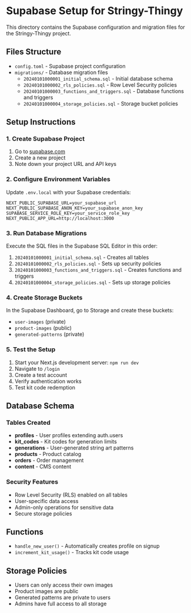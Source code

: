 # Supabase Setup for Stringy-Thingy

This directory contains the Supabase configuration and migration files for the Stringy-Thingy project.

## Files Structure

- `config.toml` - Supabase project configuration
- `migrations/` - Database migration files
  - `20240101000001_initial_schema.sql` - Initial database schema
  - `20240101000002_rls_policies.sql` - Row Level Security policies
  - `20240101000003_functions_and_triggers.sql` - Database functions and triggers
  - `20240101000004_storage_policies.sql` - Storage bucket policies

## Setup Instructions

### 1. Create Supabase Project

1. Go to [supabase.com](https://supabase.com)
2. Create a new project
3. Note down your project URL and API keys

### 2. Configure Environment Variables

Update `.env.local` with your Supabase credentials:

```env
NEXT_PUBLIC_SUPABASE_URL=your_supabase_url
NEXT_PUBLIC_SUPABASE_ANON_KEY=your_supabase_anon_key
SUPABASE_SERVICE_ROLE_KEY=your_service_role_key
NEXT_PUBLIC_APP_URL=http://localhost:3000
```

### 3. Run Database Migrations

Execute the SQL files in the Supabase SQL Editor in this order:

1. `20240101000001_initial_schema.sql` - Creates all tables
2. `20240101000002_rls_policies.sql` - Sets up security policies
3. `20240101000003_functions_and_triggers.sql` - Creates functions and triggers
4. `20240101000004_storage_policies.sql` - Sets up storage policies

### 4. Create Storage Buckets

In the Supabase Dashboard, go to Storage and create these buckets:

- `user-images` (private)
- `product-images` (public)
- `generated-patterns` (private)

### 5. Test the Setup

1. Start your Next.js development server: `npm run dev`
2. Navigate to `/login`
3. Create a test account
4. Verify authentication works
5. Test kit code redemption

## Database Schema

### Tables Created

- **profiles** - User profiles extending auth.users
- **kit_codes** - Kit codes for generation limits
- **generations** - User-generated string art patterns
- **products** - Product catalog
- **orders** - Order management
- **content** - CMS content

### Security Features

- Row Level Security (RLS) enabled on all tables
- User-specific data access
- Admin-only operations for sensitive data
- Secure storage policies

## Functions

- `handle_new_user()` - Automatically creates profile on signup
- `increment_kit_usage()` - Tracks kit code usage

## Storage Policies

- Users can only access their own images
- Product images are public
- Generated patterns are private to users
- Admins have full access to all storage
